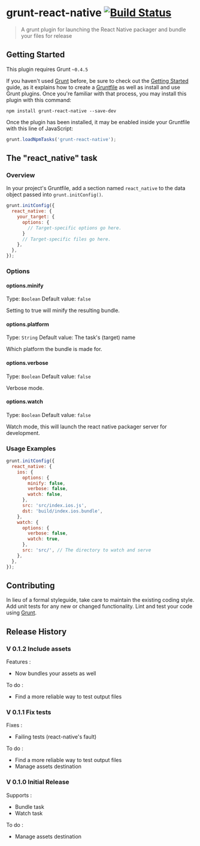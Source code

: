 # grunt-react-native [![Build Status](https://travis-ci.org/alexmick/grunt-react-native.svg?branch=master)](https://travis-ci.org/alexmick/grunt-react-native)

> A grunt plugin for launching the React Native packager and bundle your files for release

## Getting Started
This plugin requires Grunt `~0.4.5`

If you haven't used [Grunt](http://gruntjs.com/) before, be sure to check out the [Getting Started](http://gruntjs.com/getting-started) guide, as it explains how to create a [Gruntfile](http://gruntjs.com/sample-gruntfile) as well as install and use Grunt plugins. Once you're familiar with that process, you may install this plugin with this command:

```shell
npm install grunt-react-native --save-dev
```

Once the plugin has been installed, it may be enabled inside your Gruntfile with this line of JavaScript:

```js
grunt.loadNpmTasks('grunt-react-native');
```

## The "react_native" task

### Overview
In your project's Gruntfile, add a section named `react_native` to the data object passed into `grunt.initConfig()`.

```js
grunt.initConfig({
  react_native: {
    your_target: {
      options: {
        // Target-specific options go here.
      }
      // Target-specific files go here.
    },
  },
});
```

### Options

#### options.minify
Type: `Boolean`
Default value: `false`

Setting to true will minify the resulting bundle.

#### options.platform
Type: `String`
Default value: The task's (target) name

Which platform the bundle is made for.

#### options.verbose
Type: `Boolean`
Default value: `false`

Verbose mode.

#### options.watch
Type: `Boolean`
Default value: `false`

Watch mode, this will launch the react native packager server for development.

### Usage Examples

```js
grunt.initConfig({
  react_native: {
    ios: {
      options: {
        minify: false,
        verbose: false,
        watch: false,
      },
      src: 'src/index.ios.js',
      dst: 'build/index.ios.bundle',
    },
    watch: {
      options: {
        verbose: false,
        watch: true,
      },
      src: 'src/', // The directory to watch and serve
    },
  },
});
```

## Contributing
In lieu of a formal styleguide, take care to maintain the existing coding style. Add unit tests for any new or changed functionality. Lint and test your code using [Grunt](http://gruntjs.com/).

## Release History

### V 0.1.2 Include assets

Features :
* Now bundles your assets as well
 
To do :
* Find a more reliable way to test output files

### V 0.1.1 Fix tests

Fixes :
* Failing tests (react-native's fault)
 
To do :
* Find a more reliable way to test output files
* Manage assets destination


### V 0.1.0 Initial Release

Supports :
* Bundle task
* Watch task
 
To do :
* Manage assets destination
